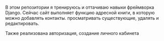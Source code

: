 В этом репозитории я тренируюсь и оттачиваю навыки фреймворка Django. Сейчас сайт выполняет функцию адресной книги, в которую можно добавлять контакты. просматривать существующие, удалять и редактировать. 

Также реализована авторизация, создание личного кабинета
